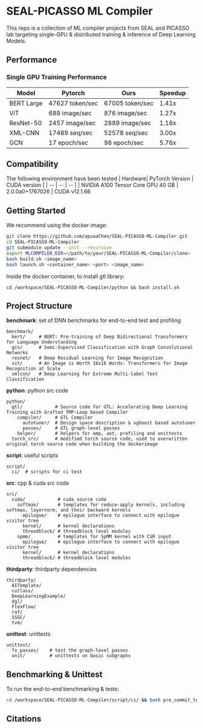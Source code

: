# SEAL-PICASSO ML Compiler

This repo is a collection of ML compiler projects from SEAL and PICASSO lab 
targeting single-GPU & distributed training & inference of Deep Learning Models.

## Performance

### Single GPU Training Performance

| Model      | Pytorch         | Ours            | Speedup |
| --         | --              | --              | --      |
| BERT Large | 47627 token/sec | 67005 token/sec | 1.41x   |
| ViT        | 689 image/sec   | 876 image/sec   | 1.27x   |
| ResNet-50  | 2457 image/sec  | 2889 image/sec  | 1.18x   |
| XML-CNN    | 17489 seq/sec   | 52578 seq/sec   | 3.00x   |
| GCN        | 17 epoch/sec    | 98 epoch/sec    | 5.76x   |

## Compatibility

The following environment have been tested
| Hardware| PyTorch Version | CUDA version |
| --      | --              | --           |
| NVIDIA A100 Tensor Core GPU 40 GB | 2.0.0a0+1767026 | CUDA v12.1.66

## Getting Started

We recommend using the docker image:
```bash
git clone https://github.com/apuaaChen/SEAL-PICASSO-ML-Compiler.git
cd SEAL-PICASSO-ML-Compiler
git submodule update --init --recursive
export MLCOMPILER_DIR=</path/to/your/SEAL-PICASSO-ML-Compiler/clone>
bash build.sh <image_name>
bash launch.sh <container_name> <port> <image_name>
```

Inside the docker container, to install gtl library:
```
cd /workspace/SEAL-PICASSO-ML-Compiler/python && bash install.sh
```

## Project Structure

**benchmark**: set of DNN benchmarks for end-to-end test and profiling
```
benchmark/
  bert/     # BERT: Pre-training of Deep Bidirectional Transformers for Language Understanding
  gcn/      # Semi-Supervised Classification with Graph Convolutional Networks
  resnet/   # Deep Residual Learning for Image Recognition
  vit/      # An Image is Worth 16x16 Words: Transformers for Image Recognition at Scale
  xmlcnn/   # Deep Learning for Extreme Multi-label Text Classification
``` 
**python**: python src code
```
python/
  gtl/            # Source code for GTL: Accelerating Deep Learning Training with Grafted TMP-Loop based Compiler
    compiler/     # GTL Compiler
      autotuner/  # Design space description & xgboost based autotuner
      passes/     # GTL graph-level passes
    helper/       # helpers for amp, aot, profiling and unittests
  torch_src/      # modified torch source code, used to overwritten original torch source code when building the dockerimage
```
**script**: useful scripts
```
script/
  ci/  # scripts for ci test
```
**src**: cpp & cuda src code
```
src/
  cuda/            # cuda source code
    softmax/       # templates for reduce-apply kernels, including softmax, layernorm, and their backward kernels
      epilogue/    # epilogue interface to connect with epilogue visitor tree
      kernel/      # kernel declarations
      threadblock/ # threadblock level modules
    spmm/          # templates for SpMM kernel with CSR input
      epilogue/    # epilogue interface to connect with epilogue visitor tree
      kernel/      # kernel declarations
      threadblock/ # threadblock level modules
```
**thirdparty**: thirdparty dependencies
```
thirdparty/
  AITemplate/
  cutlass/
  DeepLearningExample/
  dgl/
  FlexFlow/
  raf/
  SSGC/
  tvm/
```
**unittest**: unittests
```
unittest/
  fx_passes/    # test the graph-level passes
  unit/         # unittests on basic subgraphs
```

## Benchmarking & Unittest
To run the end-to-end benchmarking & tests:
```bash
cd /workspace/SEAL-PICASSO-ML-Compiler/script/ci/ && bash pre_commit_test.sh
```

## Citations
